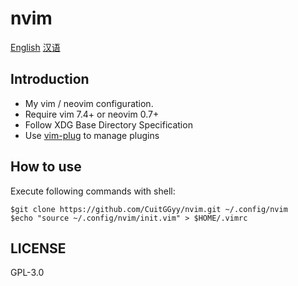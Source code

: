 # **nvim**

[English](https://github.com/CuitGGyy/VimRC)
[汉语](https://github.com/CuitGGyy/VimRC/blob/master/README.zh_CN.md)


## Introduction

- My vim / neovim configuration.
- Require vim 7.4+ or neovim 0.7+
- Follow XDG Base Directory Specification
- Use [vim-plug](https://github.com/junegunn/vim-plug) to manage plugins

## How to use

Execute following commands with shell:

```console
$git clone https://github.com/CuitGGyy/nvim.git ~/.config/nvim
$echo "source ~/.config/nvim/init.vim" > $HOME/.vimrc
```

## LICENSE

GPL-3.0
